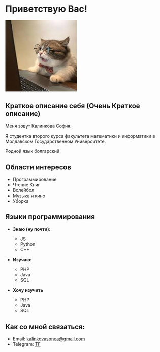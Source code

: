 # Приветствую Вас!

![image](images/cat.jpg)

## Краткое описание себя (Очень Краткое описание)

Меня зовут Калинкова София.

Я студентка второго курса факультета математики и информатики в Молдавском Государственном Университете.

Родной язык болгарский.

## Области интересов

  - Программирование
  - Чтение Книг
  - Волейбол
  - Музыка и кино 
  - Уборка

## Языки программирования

- **Знаю (ну почти):**
  - JS
  - Python
  - C++

- **Изучаю:**

  - PHP
  - Java
  - SQL

- **Хочу изучить**

  - PHP
  - Java
  - SQL

## Как со мной связаться:

  - Email: kalinkovasonea@gmail.com
  - Telegram: [ТГ](https://t.me/sonimooo)
